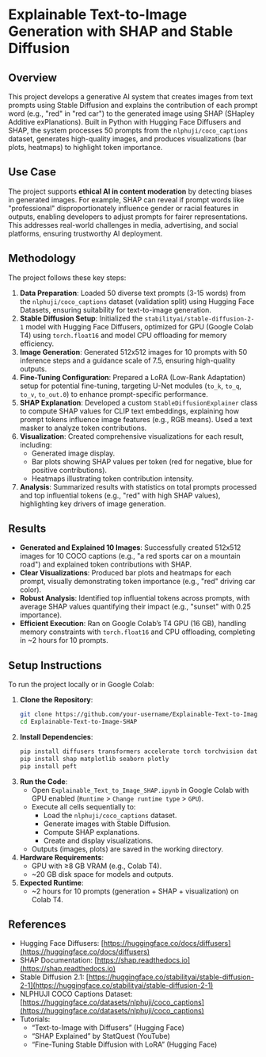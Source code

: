 # Explainable Text-to-Image Generation with SHAP and Stable Diffusion

## Overview
This project develops a generative AI system that creates images from text prompts using Stable Diffusion and explains the contribution of each prompt word (e.g., "red" in "red car") to the generated image using SHAP (SHapley Additive exPlanations). Built in Python with Hugging Face Diffusers and SHAP, the system processes 50 prompts from the `nlphuji/coco_captions` dataset, generates high-quality images, and produces visualizations (bar plots, heatmaps) to highlight token importance.

## Use Case
The project supports **ethical AI in content moderation** by detecting biases in generated images. For example, SHAP can reveal if prompt words like "professional" disproportionately influence gender or racial features in outputs, enabling developers to adjust prompts for fairer representations. This addresses real-world challenges in media, advertising, and social platforms, ensuring trustworthy AI deployment.

## Methodology
The project follows these key steps:
1. **Data Preparation**: Loaded 50 diverse text prompts (3-15 words) from the `nlphuji/coco_captions` dataset (validation split) using Hugging Face Datasets, ensuring suitability for text-to-image generation.
2. **Stable Diffusion Setup**: Initialized the `stabilityai/stable-diffusion-2-1` model with Hugging Face Diffusers, optimized for GPU (Google Colab T4) using `torch.float16` and model CPU offloading for memory efficiency.
3. **Image Generation**: Generated 512x512 images for 10 prompts with 50 inference steps and a guidance scale of 7.5, ensuring high-quality outputs.
4. **Fine-Tuning Configuration**: Prepared a LoRA (Low-Rank Adaptation) setup for potential fine-tuning, targeting U-Net modules (`to_k`, `to_q`, `to_v`, `to_out.0`) to enhance prompt-specific performance.
5. **SHAP Explanation**: Developed a custom `StableDiffusionExplainer` class to compute SHAP values for CLIP text embeddings, explaining how prompt tokens influence image features (e.g., RGB means). Used a text masker to analyze token contributions.
6. **Visualization**: Created comprehensive visualizations for each result, including:
   - Generated image display.
   - Bar plots showing SHAP values per token (red for negative, blue for positive contributions).
   - Heatmaps illustrating token contribution intensity.
7. **Analysis**: Summarized results with statistics on total prompts processed and top influential tokens (e.g., "red" with high SHAP values), highlighting key drivers of image generation.

## Results
- **Generated and Explained 10 Images**: Successfully created 512x512 images for 10 COCO captions (e.g., "a red sports car on a mountain road") and explained token contributions with SHAP.
- **Clear Visualizations**: Produced bar plots and heatmaps for each prompt, visually demonstrating token importance (e.g., "red" driving car color).
- **Robust Analysis**: Identified top influential tokens across prompts, with average SHAP values quantifying their impact (e.g., "sunset" with 0.25 importance).
- **Efficient Execution**: Ran on Google Colab’s T4 GPU (16 GB), handling memory constraints with `torch.float16` and CPU offloading, completing in ~2 hours for 10 prompts.

## Setup Instructions
To run the project locally or in Google Colab:
1. **Clone the Repository**:
   ```bash
   git clone https://github.com/your-username/Explainable-Text-to-Image-SHAP.git
   cd Explainable-Text-to-Image-SHAP
   ```
2. **Install Dependencies**:
   ```bash
   pip install diffusers transformers accelerate torch torchvision datasets
   pip install shap matplotlib seaborn plotly
   pip install peft
   ```
3. **Run the Code**:
   - Open `Explainable_Text_to_Image_SHAP.ipynb` in Google Colab with GPU enabled (`Runtime` > `Change runtime type` > `GPU`).
   - Execute all cells sequentially to:
     - Load the `nlphuji/coco_captions` dataset.
     - Generate images with Stable Diffusion.
     - Compute SHAP explanations.
     - Create and display visualizations.
   - Outputs (images, plots) are saved in the working directory.
4. **Hardware Requirements**:
   - GPU with ≥8 GB VRAM (e.g., Colab T4).
   - ~20 GB disk space for models and outputs.
5. **Expected Runtime**:
   - ~2 hours for 10 prompts (generation + SHAP + visualization) on Colab T4.

## References
- Hugging Face Diffusers: [https://huggingface.co/docs/diffusers](https://huggingface.co/docs/diffusers)
- SHAP Documentation: [https://shap.readthedocs.io](https://shap.readthedocs.io)
- Stable Diffusion 2.1: [https://huggingface.co/stabilityai/stable-diffusion-2-1](https://huggingface.co/stabilityai/stable-diffusion-2-1)
- NLPHUJI COCO Captions Dataset: [https://huggingface.co/datasets/nlphuji/coco_captions](https://huggingface.co/datasets/nlphuji/coco_captions)
- Tutorials:
  - “Text-to-Image with Diffusers” (Hugging Face)
  - “SHAP Explained” by StatQuest (YouTube)
  - “Fine-Tuning Stable Diffusion with LoRA” (Hugging Face)
